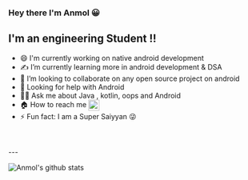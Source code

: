 
### Hey there I'm Anmol :grinning:


## I'm an engineering Student !! 

- 😄 I'm currently working on native android development
- ✍️ I’m currently learning more in android development & DSA   
- 👯 I’m looking to collaborate  on any open source project on android
- 🚀 Looking for help with Android 
- 🙋‍♂️ Ask me about Java , kotlin, oops and Android
- 🏠 How to reach me  [<img align="center"  alt="Anmol | LinkedIn" width="22px" src="https://cdn.jsdelivr.net/npm/simple-icons@v3/icons/linkedin.svg" />][linkedin]
- ⚡ Fun fact: I am a  Super Saiyyan 😜



<br/>
<br/>
---


![Anmol's github stats](https://github-readme-stats.vercel.app/api?username=anmol-Git&show_icons=true&hide_border=true)


[linkedin]: https://www.linkedin.com/in/anmol-sharma-486984192
